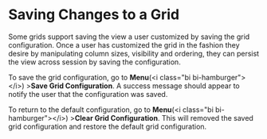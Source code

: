 # Saving Changes to a Grid

Some grids support saving the view a user customized by saving the grid configuration. Once a user has customized the grid in the fashion they desire by manipulating column sizes, visibility and ordering, they can persist the view across session by saving the configuration.

To save the grid configuration, go to **Menu**\(&lt;i class="bi bi-hamburger"&gt;&lt;/i&gt;\) &gt;**Save Grid Configuration**. A success message should appear to notify the user that the configuration was saved.

To return to the default configuration, go to **Menu**\(&lt;i class="bi bi-hamburger"&gt;&lt;/i&gt;\) &gt;**Clear Grid Configuration**. This will removed the saved grid configuration and restore the default grid configuration.

